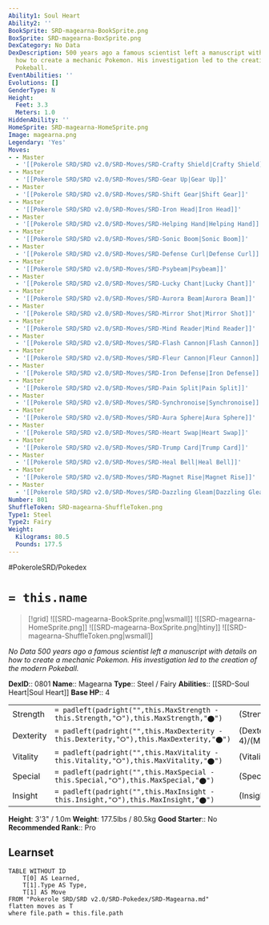 ```yaml
---
Ability1: Soul Heart
Ability2: ''
BookSprite: SRD-magearna-BookSprite.png
BoxSprite: SRD-magearna-BoxSprite.png
DexCategory: No Data
DexDescription: 500 years ago a famous scientist left a manuscript with details on
  how to create a mechanic Pokemon. His investigation led to the creation of the modern
  Pokeball.
EventAbilities: ''
Evolutions: []
GenderType: N
Height:
  Feet: 3.3
  Meters: 1.0
HiddenAbility: ''
HomeSprite: SRD-magearna-HomeSprite.png
Image: magearna.png
Legendary: 'Yes'
Moves:
- - Master
  - '[[Pokerole SRD/SRD v2.0/SRD-Moves/SRD-Crafty Shield|Crafty Shield]]'
- - Master
  - '[[Pokerole SRD/SRD v2.0/SRD-Moves/SRD-Gear Up|Gear Up]]'
- - Master
  - '[[Pokerole SRD/SRD v2.0/SRD-Moves/SRD-Shift Gear|Shift Gear]]'
- - Master
  - '[[Pokerole SRD/SRD v2.0/SRD-Moves/SRD-Iron Head|Iron Head]]'
- - Master
  - '[[Pokerole SRD/SRD v2.0/SRD-Moves/SRD-Helping Hand|Helping Hand]]'
- - Master
  - '[[Pokerole SRD/SRD v2.0/SRD-Moves/SRD-Sonic Boom|Sonic Boom]]'
- - Master
  - '[[Pokerole SRD/SRD v2.0/SRD-Moves/SRD-Defense Curl|Defense Curl]]'
- - Master
  - '[[Pokerole SRD/SRD v2.0/SRD-Moves/SRD-Psybeam|Psybeam]]'
- - Master
  - '[[Pokerole SRD/SRD v2.0/SRD-Moves/SRD-Lucky Chant|Lucky Chant]]'
- - Master
  - '[[Pokerole SRD/SRD v2.0/SRD-Moves/SRD-Aurora Beam|Aurora Beam]]'
- - Master
  - '[[Pokerole SRD/SRD v2.0/SRD-Moves/SRD-Mirror Shot|Mirror Shot]]'
- - Master
  - '[[Pokerole SRD/SRD v2.0/SRD-Moves/SRD-Mind Reader|Mind Reader]]'
- - Master
  - '[[Pokerole SRD/SRD v2.0/SRD-Moves/SRD-Flash Cannon|Flash Cannon]]'
- - Master
  - '[[Pokerole SRD/SRD v2.0/SRD-Moves/SRD-Fleur Cannon|Fleur Cannon]]'
- - Master
  - '[[Pokerole SRD/SRD v2.0/SRD-Moves/SRD-Iron Defense|Iron Defense]]'
- - Master
  - '[[Pokerole SRD/SRD v2.0/SRD-Moves/SRD-Pain Split|Pain Split]]'
- - Master
  - '[[Pokerole SRD/SRD v2.0/SRD-Moves/SRD-Synchronoise|Synchronoise]]'
- - Master
  - '[[Pokerole SRD/SRD v2.0/SRD-Moves/SRD-Aura Sphere|Aura Sphere]]'
- - Master
  - '[[Pokerole SRD/SRD v2.0/SRD-Moves/SRD-Heart Swap|Heart Swap]]'
- - Master
  - '[[Pokerole SRD/SRD v2.0/SRD-Moves/SRD-Trump Card|Trump Card]]'
- - Master
  - '[[Pokerole SRD/SRD v2.0/SRD-Moves/SRD-Heal Bell|Heal Bell]]'
- - Master
  - '[[Pokerole SRD/SRD v2.0/SRD-Moves/SRD-Magnet Rise|Magnet Rise]]'
- - Master
  - '[[Pokerole SRD/SRD v2.0/SRD-Moves/SRD-Dazzling Gleam|Dazzling Gleam]]'
Number: 801
ShuffleToken: SRD-magearna-ShuffleToken.png
Type1: Steel
Type2: Fairy
Weight:
  Kilograms: 80.5
  Pounds: 177.5
---
```


#PokeroleSRD/Pokedex

# `= this.name`

> [!grid]
> ![[SRD-magearna-BookSprite.png|wsmall]]
> ![[SRD-magearna-HomeSprite.png]]
> ![[SRD-magearna-BoxSprite.png|htiny]]
> ![[SRD-magearna-ShuffleToken.png|wsmall]]


*No Data*
*500 years ago a famous scientist left a manuscript with details on how to create a mechanic Pokemon. His investigation led to the creation of the modern Pokeball.*

**DexID**:: 0801
**Name**:: Magearna
**Type**:: Steel / Fairy
**Abilities**:: [[SRD-Soul Heart|Soul Heart]]
**Base HP**:: 4

|           |                                                                                        |                                          |
| --------- | -------------------------------------------------------------------------------------- | ---------------------------------------- |
| Strength  | `= padleft(padright("",this.MaxStrength - this.Strength,"⭘"),this.MaxStrength,"⬤")`    | (Strength::6)/(MaxStrength::6)   |
| Dexterity | `= padleft(padright("",this.MaxDexterity - this.Dexterity,"⭘"),this.MaxDexterity,"⬤")` | (Dexterity:: 4)/(MaxDexterity::4) |
| Vitality  | `= padleft(padright("",this.MaxVitality - this.Vitality,"⭘"),this.MaxVitality,"⬤")`    | (Vitality::6)/(MaxVitality::6)   |
| Special   | `= padleft(padright("",this.MaxSpecial - this.Special,"⭘"),this.MaxSpecial,"⬤")`       | (Special::7)/(MaxSpecial::7)     |
| Insight   | `= padleft(padright("",this.MaxInsight - this.Insight,"⭘"),this.MaxInsight,"⬤")`       | (Insight::6)/(MaxInsight::6)     |

**Height**: 3'3" / 1.0m
**Weight**: 177.5lbs / 80.5kg
**Good Starter**:: No
**Recommended Rank**:: Pro

## Learnset

```dataview
TABLE WITHOUT ID
    T[0] AS Learned,
    T[1].Type AS Type,
    T[1] AS Move
FROM "Pokerole SRD/SRD v2.0/SRD-Pokedex/SRD-Magearna.md"
flatten moves as T
where file.path = this.file.path
```
